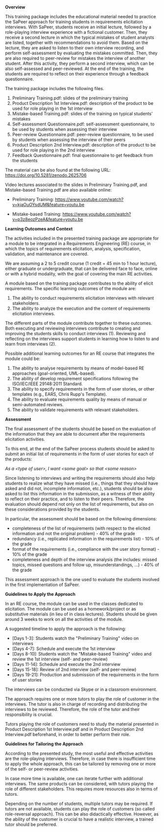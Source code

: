 **Overview**

This training package includes the educational material needed to practice the SaPeer approach 
for training students in requirements elicitation interviews. With SaPeer, students receive 
an initial lecture, followed by a role-playing interview experience with a fictional customer. 
Then, they receive a second lecture in which the typical mistakes of student analysts are listed, 
together with recommendations to avoid them. Based on the lecture, they are asked to listen to their 
own interview recording, and perform self-assessment by evaluating the mistakes committed. 
Then, they are also required to peer-review for mistakes the interview of another student. 
After this activity, they perform a second interview, which can be also self-assessed and peer-reviewed. 
At the end of the training, the students are required to reflect on their experience through a feedback questionnaire.  

The training package includes the following files.

1. Preliminary Training.pdf: slides of the preliminary training
2. Product Description 1st Interview.pdf: description of the product to be used for role playing in the 1st interview
3. Mistake-based Training.pdf: slides of the training on typical students' mistakes
4. Self-assessment Questionnaire.pdf: self-assessment questionnaire, to be used by students when assessing their interview
5. Peer-review Questionnaire.pdf: peer-review questionnaire, to be used by students when assessing the interview of their peers
6. Product Description 2nd Interview.pdf: description of the product to be used for role playing in the 2nd interview
7. Feedback Questionnaire.pdf: final questionnaire to get feedback from the students

The material can be also found at the following URL: https://doi.org/10.5281/zenodo.2625706

Video lectures associated to the slides in Preliminary Training.pdf, and Mistake-based Training.pdf are also available online:

- Preliminary Training: https://www.youtube.com/watch?v=kjaOuOYsdUM&feature=youtu.be

- Mistake-based Training: https://www.youtube.com/watch?v=p3z8eozPzeA&feature=youtu.be

**Learning Outcomes and Context**

The activities included in the presented training package are appropriate for a module to be integrated in a Requirements Engineering (RE) course, in which the topics of requirements elicitation, analysis, specification, validation, and maintenance are covered. 

We are assuming a 2 to 5 credit course (1 credit = 45 min to 1 hour lecture), either graduate or undergraduate, that can be delivered face to face, online or with a hybrid modality, with the goal of covering the main RE activities.

A module based on the training package contributes to the ability of elicit requirements. The specific learning outcomes of the module are: 

1. The ability to conduct requirements elicitation interviews with relevant stakeholders.
2. The ability to analyze the execution and the content of requirements elicitation interviews.

The different parts of the module contribute together to these outcomes. Both executing and reviewing interviews contribute to creating and improving the students skills to conduct interviews (1). Reviewing and reflecting on the interviews support students in learning how to listen to and learn from interviews (2).

Possible additional learning outcomes for an RE course that integrates the module could be: 

1. The ability to analyse requirements by means of model-based RE approaches (goal-oriented, UML-based).
2. The ability of develop requirement specifications following the ISO/IEC/IEEE 29148:2011 Standard.
3. The ability to specify requirements in the form of user stories, or other templates (e.g., EARS, Chris Rupp's Template).
4. The ability to evaluate requirements quality by means of manual or semi-automated reviews.  
5. The ability to validate requirements with relevant stakeholders.


**Assessment**

The final assessment of the students should be based on the evaluation of the information that they are able to document after the requirements elicitation activities. 

To this end, at the end of the SaPeer process students should be asked to submit an initial list of requirements in the form of user stories for each of the products: 

*As a \<type of user\>, I want \<some goal\> so that \<some reason\>* 

Since listening to interviews and writing the requirements should also help students to realize what they have missed (i.e., things that they should have asked and did not, incomplete information, etc.), students should be also asked to list this information in the submission, as a witness of their ability to reflect on their practice, and to listen to their peers. 
Therefore, the evaluation should depend not only on the list of requirements, but also on these considerations provided by the students.  

In particular, the assessment should be based on the following dimensions:

- completeness of the list of requirements (with respect to the elicited information and not the original problem) - 40% of the grade 
- redundancy (i.e., replicated information in the requirements list) - 10% of the grade
- format of the requirements (i.e., compliance with the user story format) - 10% of the grade
- completeness and depth of the interview analysis (the includes: missed topics, missed questions and follow up, misunderstandings, ...) - 40% of the grade 
 
This assessment approach is the one used to evaluate the students involved in the first implementation of SaPeer. 

**Guidelines to Apply the Approach** 

In an RE course, the module can be used in the classes dedicated to elicitation. The module can be used as a homework/project or as substitutive materials (in lieu of in class lectures). Students should be given around 3 weeks to work on all the activities of the module. 

A suggested timeline to apply the approach is the following:

- [Days 1-3]: Students watch the "Preliminary Training" video on interviews
- [Days 4-7]: Schedule and execute the 1st interview
- [Days 8-10]: Students watch the "Mistake-based Training" video and review the 1st interview (self- and peer-review)
- [Days 11-14]: Schedule and execute the 2nd interview
- [Days 15-18]: Review of 2nd interview (self- and peer-review)
- [Days 19-21]: Production and submission of the requirements in the form of user stories

The interviews can be conducted via Skype or in a classroom environment. 

The approach requires one or more tutors to play the role of customer in the interviews. The tutor is also in charge of recording and distributing the interviews to be reviewed. Therefore, the role of the tutor and their responsibility is crucial.   

Tutors playing the role of customers need to study the material presented in Product Description 1st Interview.pdf and in Product Description 2nd Interview.pdf beforehand, in order to better perform their role.  

**Guidelines for Tailoring the Approach**

According to the presented study, the most useful and effective activities are the role-playing interviews. Therefore, in case there is insufficient time to apply the whole approach, this can be tailored by removing one or more of the self- or peer-review activities. 

In case more time is available, one can iterate further with additional interviews. The same products can be considered, with tutors playing the role of different stakeholders. This requires more resources also in terms of tutors.  

Depending on the number of students, multiple tutors may be required. If tutors are not available, students can play the role of customers (so called role-reversal approach). This can be also didactically effective. However, as the ability of the customer is crucial to have a realistic interview, a trained tutor should be preferred. 


